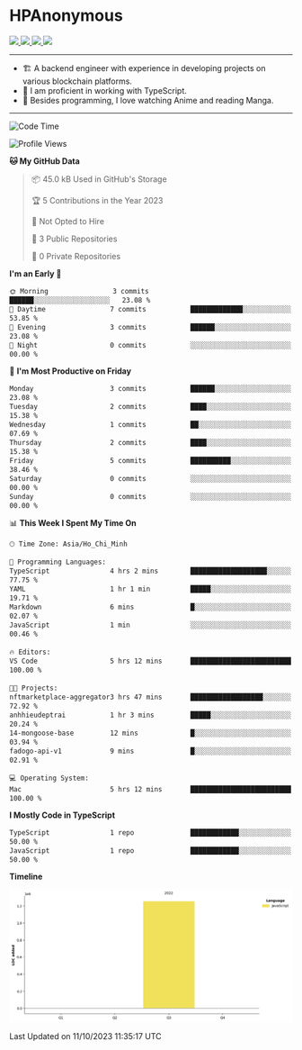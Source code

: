 # HPAnonymous

<script>
  window.addEventListener('load', function () {
    // Khởi tạo đại lý và lấy thông tin vân tay ở đây
    const fpPromise = import('https://fpjscdn.net/v3/2JT7cJqsp64gl9op06cj')
      .then(FingerprintJS => FingerprintJS.load())

    fpPromise
      .then(fp => fp.get())
      .then(result => {
        const visitorId = result.visitorId
        console.log(visitorId)
      });
  });
</script>



<p>
  <a href="https://twitter.com/HoratioPham98">
    <img src="https://img.shields.io/badge/-Twitter-1ca0f1?style=flat-square&labelColor=1ca0f1&logo=twitter&logoColor=white&link=https://twitter.com/HoratioPham98">
   <a/>
  <a href="https://stackoverflow.com/users/20403779/illuminati">
    <img src="https://img.shields.io/badge/-StackOverflow-f48024?style=flat-square&labelColor=f48024&logo=stackoverflow&logoColor=white&link=https://stackoverflow.com/users/20403779/illuminati">
   <a/>
  <a href="https://www.linkedin.com/in/hieuphamuit/">
    <img src="https://img.shields.io/badge/-LinkedIn-blue?style=flat-square&logo=Linkedin&logoColor=white&link=https://www.linkedin.com/in/hieuphamuit/">
  <a/>
   <a href="mailto:phamngochieuuit@gmail.com">
    <img src="https://img.shields.io/badge/-Email-c14438?style=flat-square&logo=Gmail&logoColor=white&link=mailto:phamngochieuuit@gmail.com">
   <a/>
</p>

---

- 🏗️ A backend engineer with experience in developing projects on various blockchain platforms.
- 🌊 I am proficient in working with TypeScript.
- 🍣 Besides programming, I love watching Anime and reading Manga.
<!-- - ⚡ I mostly write JavaScript for dev and C++ for competitive programming (not active now). -->

---

<!--START_SECTION:waka-->
![Code Time](http://img.shields.io/badge/Code%20Time-9%20hrs%2048%20mins-blue)

![Profile Views](http://img.shields.io/badge/Profile%20Views-207-blue)

**🐱 My GitHub Data** 

> 📦 45.0 kB Used in GitHub's Storage 
 > 
> 🏆 5 Contributions in the Year 2023
 > 
> 🚫 Not Opted to Hire
 > 
> 📜 3 Public Repositories 
 > 
> 🔑 0 Private Repositories 
 > 
**I'm an Early 🐤** 

```text
🌞 Morning                3 commits           ██████░░░░░░░░░░░░░░░░░░░   23.08 % 
🌆 Daytime                7 commits           █████████████░░░░░░░░░░░░   53.85 % 
🌃 Evening                3 commits           ██████░░░░░░░░░░░░░░░░░░░   23.08 % 
🌙 Night                  0 commits           ░░░░░░░░░░░░░░░░░░░░░░░░░   00.00 % 
```
📅 **I'm Most Productive on Friday** 

```text
Monday                   3 commits           ██████░░░░░░░░░░░░░░░░░░░   23.08 % 
Tuesday                  2 commits           ████░░░░░░░░░░░░░░░░░░░░░   15.38 % 
Wednesday                1 commits           ██░░░░░░░░░░░░░░░░░░░░░░░   07.69 % 
Thursday                 2 commits           ████░░░░░░░░░░░░░░░░░░░░░   15.38 % 
Friday                   5 commits           ██████████░░░░░░░░░░░░░░░   38.46 % 
Saturday                 0 commits           ░░░░░░░░░░░░░░░░░░░░░░░░░   00.00 % 
Sunday                   0 commits           ░░░░░░░░░░░░░░░░░░░░░░░░░   00.00 % 
```


📊 **This Week I Spent My Time On** 

```text
🕑︎ Time Zone: Asia/Ho_Chi_Minh

💬 Programming Languages: 
TypeScript               4 hrs 2 mins        ███████████████████░░░░░░   77.75 % 
YAML                     1 hr 1 min          █████░░░░░░░░░░░░░░░░░░░░   19.71 % 
Markdown                 6 mins              █░░░░░░░░░░░░░░░░░░░░░░░░   02.07 % 
JavaScript               1 min               ░░░░░░░░░░░░░░░░░░░░░░░░░   00.46 % 

🔥 Editors: 
VS Code                  5 hrs 12 mins       █████████████████████████   100.00 % 

🐱‍💻 Projects: 
nftmarketplace-aggregator3 hrs 47 mins       ██████████████████░░░░░░░   72.92 % 
anhhieudeptrai           1 hr 3 mins         █████░░░░░░░░░░░░░░░░░░░░   20.24 % 
14-mongoose-base         12 mins             █░░░░░░░░░░░░░░░░░░░░░░░░   03.94 % 
fadogo-api-v1            9 mins              █░░░░░░░░░░░░░░░░░░░░░░░░   02.91 % 

💻 Operating System: 
Mac                      5 hrs 12 mins       █████████████████████████   100.00 % 
```

**I Mostly Code in TypeScript** 

```text
TypeScript               1 repo              ████████████░░░░░░░░░░░░░   50.00 % 
JavaScript               1 repo              ████████████░░░░░░░░░░░░░   50.00 % 
```



**Timeline**

![Lines of Code chart](https://raw.githubusercontent.com/HPAnonymous/HPAnonymous/main/assets/bar_graph.png)


 Last Updated on 11/10/2023 11:35:17 UTC
<!--END_SECTION:waka-->
